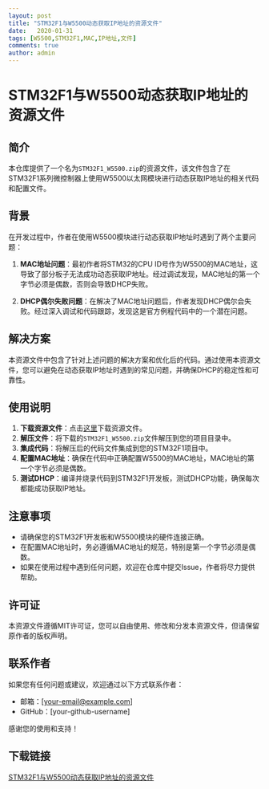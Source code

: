 ```yaml
---
layout: post
title: "STM32F1与W5500动态获取IP地址的资源文件"
date:   2020-01-31
tags: [W5500,STM32F1,MAC,IP地址,文件]
comments: true
author: admin
---
```

# STM32F1与W5500动态获取IP地址的资源文件

## 简介

本仓库提供了一个名为`STM32F1_W5500.zip`的资源文件，该文件包含了在STM32F1系列微控制器上使用W5500以太网模块进行动态获取IP地址的相关代码和配置文件。

## 背景

在开发过程中，作者在使用W5500模块进行动态获取IP地址时遇到了两个主要问题：

1. **MAC地址问题**：最初作者将STM32的CPU ID号作为W5500的MAC地址，这导致了部分板子无法成功动态获取IP地址。经过调试发现，MAC地址的第一个字节必须是偶数，否则会导致DHCP失败。

2. **DHCP偶尔失败问题**：在解决了MAC地址问题后，作者发现DHCP偶尔会失败。经过深入调试和代码跟踪，发现这是官方例程代码中的一个潜在问题。

## 解决方案

本资源文件中包含了针对上述问题的解决方案和优化后的代码。通过使用本资源文件，您可以避免在动态获取IP地址时遇到的常见问题，并确保DHCP的稳定性和可靠性。

## 使用说明

1. **下载资源文件**：点击[这里](STM32F1_W5500.zip)下载资源文件。
2. **解压文件**：将下载的`STM32F1_W5500.zip`文件解压到您的项目目录中。
3. **集成代码**：将解压后的代码文件集成到您的STM32F1项目中。
4. **配置MAC地址**：确保在代码中正确配置W5500的MAC地址，MAC地址的第一个字节必须是偶数。
5. **测试DHCP**：编译并烧录代码到STM32F1开发板，测试DHCP功能，确保每次都能成功获取IP地址。

## 注意事项

- 请确保您的STM32F1开发板和W5500模块的硬件连接正确。
- 在配置MAC地址时，务必遵循MAC地址的规范，特别是第一个字节必须是偶数。
- 如果在使用过程中遇到任何问题，欢迎在仓库中提交Issue，作者将尽力提供帮助。

## 许可证

本资源文件遵循MIT许可证，您可以自由使用、修改和分发本资源文件，但请保留原作者的版权声明。

## 联系作者

如果您有任何问题或建议，欢迎通过以下方式联系作者：

- 邮箱：[your-email@example.com]
- GitHub：[your-github-username]

感谢您的使用和支持！

## 下载链接

[STM32F1与W5500动态获取IP地址的资源文件](https://pan.quark.cn/s/4d9caa3f2bc0)